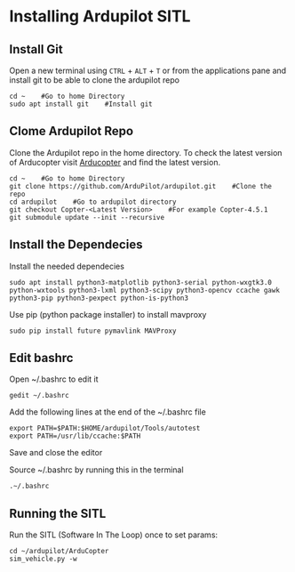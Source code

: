 # Installing Ardupilot SITL
## Install Git
Open a new terminal using `CTRL` + `ALT` + `T` or from the applications pane and
install git to be able to clone the ardupilot repo
```
cd ~    #Go to home Directory
sudo apt install git    #Install git 
``` 

## Clome Ardupilot Repo
Clone the Ardupilot repo in the home directory. To check the latest version of Arducopter visit [Arducopter](https://firmware.ardupilot.org/Copter/) and find the latest version.
```
cd ~    #Go to home Directory
git clone https://github.com/ArduPilot/ardupilot.git    #Clone the repo
cd ardupilot    #Go to ardupilot directory
git checkout Copter-<Latest Version>    #For example Copter-4.5.1
git submodule update --init --recursive
``` 

## Install the Dependecies
Install the needed dependecies
```
sudo apt install python3-matplotlib python3-serial python-wxgtk3.0 python-wxtools python3-lxml python3-scipy python3-opencv ccache gawk python3-pip python3-pexpect python-is-python3
```


Use pip (python package installer) to install mavproxy
```
sudo pip install future pymavlink MAVProxy
```

## Edit bashrc
Open ~/.bashrc to edit it
```
gedit ~/.bashrc
```


Add the following lines at the end of the ~/.bashrc file
```
export PATH=$PATH:$HOME/ardupilot/Tools/autotest
export PATH=/usr/lib/ccache:$PATH
```
Save and close the editor


Source ~/.bashrc by running this in the terminal
```
.~/.bashrc
```

## Running the SITL
Run the SITL (Software In The Loop) once to set params:
```
cd ~/ardupilot/ArduCopter
sim_vehicle.py -w
```